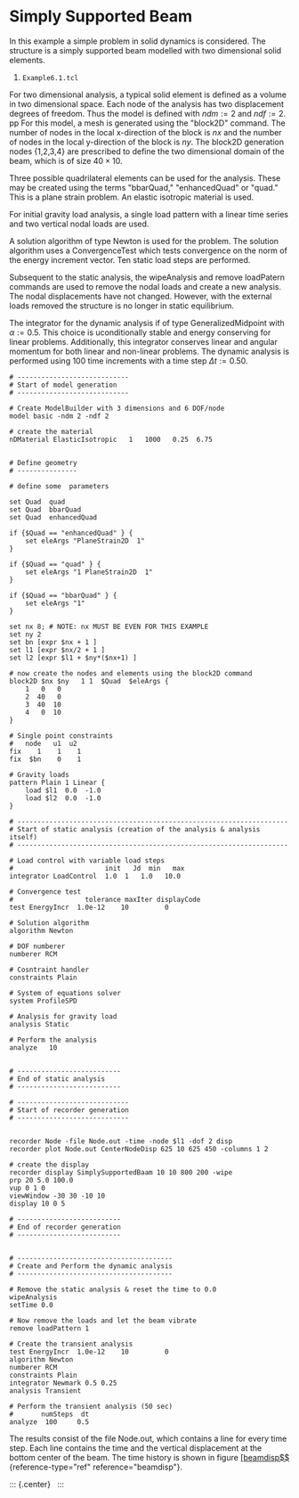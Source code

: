 # Simply Supported Beam

In this example a simple problem in solid dynamics is considered. The
structure is a simply supported beam modelled with two dimensional solid
elements.

1.  `Example6.1.tcl`

For two dimensional analysis, a typical solid element is defined as a
volume in two dimensional space. Each node of the analysis has two
displacement degrees of freedom. Thus the model is defined with
$ndm := 2$ and $ndf := 2$. pp For this model, a mesh is generated using
the "block2D" command. The number of nodes in the local x-direction of
the block is $nx$ and the number of nodes in the local y-direction of
the block is $ny$. The block2D generation nodes {1,2,3,4} are prescribed
to define the two dimensional domain of the beam, which is of size
$40\times10$.

Three possible quadrilateral elements can be used for the analysis.
These may be created using the terms "bbarQuad," "enhancedQuad" or
"quad." This is a plane strain problem. An elastic isotropic material is
used.

For initial gravity load analysis, a single load pattern with a linear
time series and two vertical nodal loads are used.

A solution algorithm of type Newton is used for the problem. The
solution algorithm uses a ConvergenceTest which tests convergence on the
norm of the energy increment vector. Ten static load steps are
performed.

Subsequent to the static analysis, the wipeAnalysis and remove
loadPatern commands are used to remove the nodal loads and create a new
analysis. The nodal displacements have not changed. However, with the
external loads removed the structure is no longer in static equilibrium.

The integrator for the dynamic analysis if of type GeneralizedMidpoint
with $\alpha := 0.5$. This choice is uconditionally stable and energy
conserving for linear problems. Additionally, this integrator conserves
linear and angular momentum for both linear and non-linear problems. The
dynamic analysis is performed using $100$ time increments with a time
step $\Delta t := 0.50$.

    # ----------------------------
    # Start of model generation
    # ----------------------------

    # Create ModelBuilder with 3 dimensions and 6 DOF/node
    model basic -ndm 2 -ndf 2

    # create the material
    nDMaterial ElasticIsotropic   1   1000   0.25  6.75 


    # Define geometry
    # ---------------

    # define some  parameters

    set Quad  quad
    set Quad  bbarQuad
    set Quad  enhancedQuad

    if {$Quad == "enhancedQuad" } {
        set eleArgs "PlaneStrain2D  1"
    } 

    if {$Quad == "quad" } {
        set eleArgs "1 PlaneStrain2D  1"
    } 

    if {$Quad == "bbarQuad" } {
        set eleArgs "1"
    }

    set nx 8; # NOTE: nx MUST BE EVEN FOR THIS EXAMPLE
    set ny 2
    set bn [expr $nx + 1 ] 
    set l1 [expr $nx/2 + 1 ] 
    set l2 [expr $l1 + $ny*($nx+1) ]

    # now create the nodes and elements using the block2D command
    block2D $nx $ny   1 1  $Quad  $eleArgs {
        1   0   0
        2  40   0
        3  40  10
        4   0  10
    }

    # Single point constraints
    #   node   u1  u2    
    fix    1    1    1   
    fix  $bn    0    1   

    # Gravity loads
    pattern Plain 1 Linear {
        load $l1  0.0  -1.0
        load $l2  0.0  -1.0
    }

    # --------------------------------------------------------------------
    # Start of static analysis (creation of the analysis & analysis itself)
    # --------------------------------------------------------------------

    # Load control with variable load steps
    #                       init   Jd  min   max
    integrator LoadControl  1.0  1   1.0   10.0

    # Convergence test
    #                  tolerance maxIter displayCode
    test EnergyIncr  1.0e-12    10         0

    # Solution algorithm
    algorithm Newton

    # DOF numberer
    numberer RCM

    # Cosntraint handler
    constraints Plain 

    # System of equations solver
    system ProfileSPD

    # Analysis for gravity load
    analysis Static

    # Perform the analysis
    analyze   10     


    # --------------------------
    # End of static analysis
    # --------------------------

    # ----------------------------
    # Start of recorder generation
    # ----------------------------


    recorder Node -file Node.out -time -node $l1 -dof 2 disp
    recorder plot Node.out CenterNodeDisp 625 10 625 450 -columns 1 2

    # create the display
    recorder display SimplySupportedBaam 10 10 800 200 -wipe
    prp 20 5.0 100.0
    vup 0 1 0
    viewWindow -30 30 -10 10
    display 10 0 5

    # --------------------------
    # End of recorder generation
    # --------------------------


    # ---------------------------------------
    # Create and Perform the dynamic analysis
    # ---------------------------------------

    # Remove the static analysis & reset the time to 0.0
    wipeAnalysis
    setTime 0.0

    # Now remove the loads and let the beam vibrate
    remove loadPattern 1

    # Create the transient analysis
    test EnergyIncr  1.0e-12    10         0
    algorithm Newton
    numberer RCM
    constraints Plain 
    integrator Newmark 0.5 0.25
    analysis Transient

    # Perform the transient analysis (50 sec)
    #       numSteps  dt
    analyze  100     0.5

The results consist of the file Node.out, which contains a line for
every time step. Each line contains the time and the vertical
displacement at the bottom center of the beam. The time history is shown
in figure [\[beamdisp$$
](#beamdisp){reference-type="ref"
reference="beamdisp"}.

::: {.center}
 
:::

